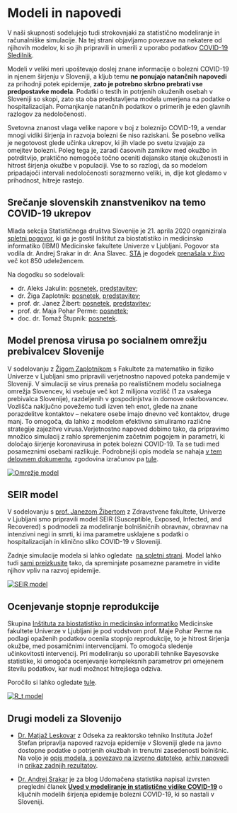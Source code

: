 # Modeli in napovedi

V naši skupnosti sodelujejo tudi strokovnjaki za statistično modeliranje in računalniške simulacije.
Na tej strani objavljamo povezave na nekatere od njihovih modelov,
ki so jih pripravili in umerili z uporabo podatkov [COVID-19 Sledilnik](https://covid-19.sledilnik.org).

Modeli v veliki meri upoštevajo doslej znane informacije o bolezni COVID-19 in njenem širjenju v Sloveniji, a kljub temu **ne ponujajo natančnih napovedi** za prihodnji potek epidemije, **zato je potrebno skrbno prebrati vse predpostavke modela**.
Podatki o testih in potrjenih okuženih osebah v Sloveniji so skopi, zato sta oba predstavljena modela umerjena na podatke o hospitalizacijah. Pomanjkanje natančnih podatkov o primerih je eden glavnih razlogov za nedoločenosti.

Svetovna znanost vlaga velike napore v boj z boleznijo COVID-19, a vendar mnogi vidiki širjenja in razvoja bolezni še niso raziskani. Še posebno velika je negotovost glede učinka ukrepov, ki jih vlade po svetu izvajajo za omejitev bolezni. Poleg tega je, zaradi časovnih zamikov med okužbo in potrditvijo, praktično nemogoče točno oceniti dejansko stanje okuženosti in hitrost širjenja okužbe v populaciji. Vse to so razlogi, da so modelom pripadajoči intervali nedoločenosti sorazmerno veliki, in, dlje kot gledamo v prihodnost, hitreje rastejo.

## Srečanje slovenskih znanstvenikov na temo COVID-19 ukrepov 
Mlada sekcija Statističnega društva Slovenije je 21. aprila 2020 organizirala [spletni pogovor](https://stat-d.si/2020/04/17/4-srecanje-mlade-sekcije-modeliranje-in-statisticni-vidiki-covid-19-v-sloveniji/), ki ga je gostil Inštitut za biostatistiko in medicinsko informatiko (IBMI) Medicinske fakultete Univerze v Ljubljani. Pogovor sta vodila dr. Andrej Srakar in dr. Ana Slavec. [STA](https://vzivo.sta.si/) je dogodek [prenašala v živo](https://youtu.be/ZzIbNxvGdo8?t=117) več kot 850 udeležencem.

Na dogodku so sodelovali:
 - dr. Aleks Jakulin: [posnetek](https://youtu.be/ZzIbNxvGdo8?t=534), [predstavitev](/docs/sledilnik-aleks-jakulin.pdf);
 - dr. Žiga Zaplotnik: [posnetek](https://youtu.be/ZzIbNxvGdo8?t=1521), [predstavitev](/docs/korona_model_ZZ.pdf);
 - prof. dr. Janez Žibert: [posnetek](https://youtu.be/ZzIbNxvGdo8?t=3037), [predstavitev](/docs/modelSEIR_jz.pdf);
 - prof. dr. Maja Pohar Perme: [posnetek](https://youtu.be/ZzIbNxvGdo8?t=4485);
 - doc. dr. Tomaž Štupnik: [posnetek](https://youtu.be/ZzIbNxvGdo8?t=5958).


## Model prenosa virusa po socialnem omrežju prebivalcev Slovenije
V sodelovanju z [Žigom Zaplotnikom](https://twitter.com/ZaplotnikZiga) s Fakultete za matematiko in fiziko Univerze v Ljubljani smo pripravili verjetnostno napoved poteka pandemije v Sloveniji. V simulaciji se virus prenaša po realističnem modelu socialnega omrežja Slovencev, ki vsebuje več kot 2 milijona vozlišč (1 za vsakega prebivalca Slovenije), razdeljenih v gospodinjstva in domove oskrbovancev. Vozlišča naključno povežemo tudi izven teh enot, glede na znane porazdelitve kontaktov – nekatere  osebe imajo dnevno več kontaktov, druge manj. To omogoča, da lahko z modelom efektivno simuliramo različne strategije zajezitve virusa.Verjetnostno napoved dobimo tako, da pripravimo množico simulacij z rahlo spremenjenim začetnim pogojem in parametri, ki določajo širjenje koronavirusa in potek bolezni COVID-19. Ta se tudi med posameznimi osebami razlikuje. Podrobnejši opis modela se nahaja [v tem delovnem dokumentu](https://nextcloud.fmf.uni-lj.si/s/AdNLwYoA4JyKFBG), zgodovina izračunov pa [tule](https://fiz.fmf.uni-lj.si/~zaplotnikz/korona/).

<a href="https://fiz.fmf.uni-lj.si/~zaplotnikz/korona/last_forecast/potek_pandemije.png" class="img-link">
<img alt="Omrežje model" src="https://fiz.fmf.uni-lj.si/~zaplotnikz/korona/last_forecast/potek_pandemije.png"></a>


## SEIR model
V sodelovanju s [prof. Janezom Žibertom](https://pacs.zf.uni-lj.si/janez-zibert/) z Zdravstvene fakultete, Univerze v Ljubljani smo pripravili model SEIR (Susceptible, Exposed, Infected, and Recovered) s podmodeli za modeliranje bolnišničnih obravnav, obravnav na intenzivni negi in smrti, ki ima parametre usklajene s podatki o hospitalizacijah in klinično sliko COVID-19 v Sloveniji.

Zadnje simulacije modela si lahko ogledate  [na spletni strani](https://www.stata.si/appsR/projects/CoronaSim/). 
Model lahko tudi [sami preizkusite](https://www.stata.si/appsR/projects/CoronaSim/) tako, da spreminjate posamezne parametre in vidite njihov vpliv na razvoj epidemije. 

<a href="/docs/jzibert-modelling_data_20200421.png" class="img-link">
<img alt="SEIR model" src="/docs/jzibert-modelling_data_20200421.png"></a>

<!---
Zadnje simulacije modela si lahko ogledate  [na spletni strani](https://pacs.zf.uni-lj.si/shinyR/apps/projects/CoronaSim/). 
Model lahko tudi [sami preizkusite](https://pacs.zf.uni-lj.si/shinyR/apps/projects/CoronaSim5/) tako, da spreminjate posamezne parametre in vidite njihov vpliv na razvoj epidemije. 

<a href="https://pacs.zf.uni-lj.si/public/coronasim/zadnja-simulacija.png" class="img-link">
<img alt="SEIR model" src="https://pacs.zf.uni-lj.si/public/coronasim/zadnja-simulacija.png"></a>
-->

## Ocenjevanje stopnje reprodukcije
Skupina [Inštituta za biostatistiko in medicinsko informatiko](http://ibmi.mf.uni-lj.si/) Medicinske fakultete Univerze v Ljubljani je pod vodstvom prof. Maje Pohar Perme na podlagi opaženih podatkov ocenila stopnjo reprodukcije, to je hitrost širjenja okužbe, med posamičnimi intervencijami. To omogoča sledenje učinkovitosti intervencij. Pri modeliranju so uporabili tehnike Bayesovske statistike, ki omogoča ocenjevanje kompleksnih parametrov pri omejenem številu podatkov, kar nudi možnost hitrejšega odziva. 

Poročilo si lahko ogledate [tule](http://ibmi.mf.uni-lj.si/files/Pregledni%20povzetek_74e.pdf).

<a href="http://ibmi.mf.uni-lj.si/files/Pregledni%20povzetek_74e.pdf" class="img-link">
<img alt="R_t model" src="http://stat.columbia.edu/~jakulin/Covid/ocene_rt.png"></a>




## Drugi modeli za Slovenijo

-  [Dr. Matjaž Leskovar](http://r4.ijs.si/leskovar) z Odseka za reaktorsko tehniko Instituta Jožef Stefan pripravlja napoved razvoja epidemije v Sloveniji glede na javno dostopne podatke o potrjenih okužbah in trenutni zasedenosti bolnišnic. Na voljo je [opis modela, s povezavo na izvorno datoteko](http://r4.ijs.si/COVID19model), [arhiv napovedi](http://r4.ijs.si/COVID19arhiv) in [prikaz zadnjih rezultatov](http://r4.ijs.si/COVID19).

-  [Dr. Andrej Srakar](https://sites.google.com/site/andrejsrakar1975/) je za blog Udomačena statistika napisal izvrsten pregledni članek [**Uvod v modeliranje in statistične vidike COVID-19**](https://udomacenastatistika.wordpress.com/2020/04/20/uvod-v-modeliranje-in-statisticne-vidike-covid-19/) o ključnih modelih širjenja epidemije bolezni COVID-19, ki so nastali v Sloveniji.
